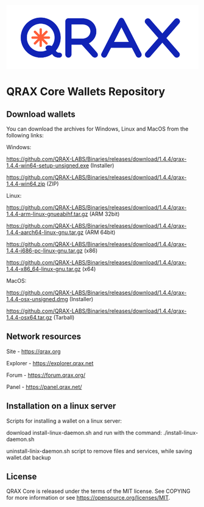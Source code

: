 ![qrax](logo.png)

QRAX Core Wallets Repository
======

Download wallets
---
You can download the archives for Windows, Linux and MacOS from the following links:

Windows:

https://github.com/QRAX-LABS/Binaries/releases/download/1.4.4/qrax-1.4.4-win64-setup-unsigned.exe (Installer)

https://github.com/QRAX-LABS/Binaries/releases/download/1.4.4/qrax-1.4.4-win64.zip (ZIP)


Linux:

https://github.com/QRAX-LABS/Binaries/releases/download/1.4.4/qrax-1.4.4-arm-linux-gnueabihf.tar.gz (ARM 32bit)

https://github.com/QRAX-LABS/Binaries/releases/download/1.4.4/qrax-1.4.4-aarch64-linux-gnu.tar.gz (ARM 64bit) 

https://github.com/QRAX-LABS/Binaries/releases/download/1.4.4/qrax-1.4.4-i686-pc-linux-gnu.tar.gz (x86)

https://github.com/QRAX-LABS/Binaries/releases/download/1.4.4/qrax-1.4.4-x86_64-linux-gnu.tar.gz (x64)


MacOS:

https://github.com/QRAX-LABS/Binaries/releases/download/1.4.4/qrax-1.4.4-osx-unsigned.dmg (Installer)

https://github.com/QRAX-LABS/Binaries/releases/download/1.4.4/qrax-1.4.4-osx64.tar.gz (Tarball)



Network resources
----

Site - https://qrax.org

Explorer - https://explorer.qrax.net

Forum - https://forum.qrax.org/

Panel - https://panel.qrax.net/

Installation on a linux server
-----
Scripts for installing a wallet on a linux server:

download install-linux-daemon.sh and run with the command: ./install-linux-daemon.sh

uninstall-linix-daemon.sh script to remove files and services, while saving wallet.dat backup

License
---
QRAX Core is released under the terms of the MIT license. See COPYING for more information or see https://opensource.org/licenses/MIT.
